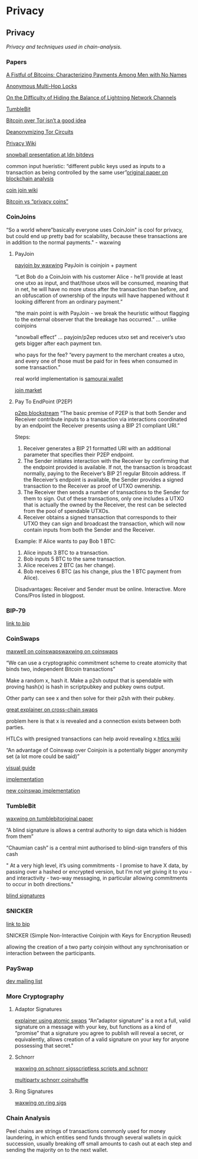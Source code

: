 # Privacy

## Privacy <a id="0f7882f3-7cfc-4d28-a618-13b2351ea099"></a>

_Privacy and techniques used in chain-analysis._

### Papers

[A Fistful of Bitcoins: Characterizing Payments Among Men with No Names](https://cseweb.ucsd.edu/~smeiklejohn/files/imc13.pdf)

[Anonymous Multi-Hop Locks](https://eprint.iacr.org/2018/472.pdf)

[On the Difficulty of Hiding the Balance of Lightning Network Channels](https://eprint.iacr.org/2019/328.pdf)

[TumbleBit](https://eprint.iacr.org/2016/575.pdf)

[Bitcoin over Tor isn’t a good idea](https://arxiv.org/pdf/1410.6079.pdf)

[Deanonymizing Tor Circuits](https://www.hackerfactor.com/blog/index.php?/archives/868-Deanonymizing-Tor-Circuits.html)

[Privacy Wiki](https://en.bitcoin.it/wiki/Privacy)

[snowball presentation at ldn bitdevs](https://www.youtube.com/watch?v=peT_9XF2L04)

common input hueristic: “different public keys used as inputs to a transaction as being controlled by the same user”[original paper on blockchain analysis](https://cseweb.ucsd.edu/~smeiklejohn/files/imc13.pdf)

[coin join wiki](https://github.com/6102bitcoin/CoinJoin-Research)

[Bitcoin vs “privacy coins”](https://bitcoin.stackexchange.com/questions/101868/is-there-something-about-bitcoin-that-prevents-us-from-implementing-the-same-pri)

### CoinJoins <a id="90b5c3fb-b8a5-490d-8a81-115c93a7b9d4"></a>

“So a world where”basically everyone uses CoinJoin" is cool for privacy, but could end up pretty bad for scalability, because these transactions are in addition to the normal payments." - waxwing

1. PayJoin

   [payjoin by waxwing](https://joinmarket.me/blog/blog/payjoin/) PayJoin is coinjoin + payment

   “Let Bob do a CoinJoin with his customer Alice - he’ll provide at least one utxo as input, and that/those utxos will be consumed, meaning that in net, he will have no more utxos after the transaction than before, and an obfuscation of ownership of the inputs will have happened without it looking different from an ordinary payment.”

   “the main point is with PayJoin - we break the heuristic without flagging to the external observer that the breakage has occurred.” … unlike coinjoins

   “snowball effect” … payjoin/p2ep reduces utxo set and receiver’s utxo gets bigger after each payment txn.

   who pays for the fee? “every payment to the merchant creates a utxo, and every one of those must be paid for in fees when consumed in some transaction.”

   real world implementation is [samourai wallet](https://samouraiwallet.com/stowaway)

   [join market](https://gist.github.com/AdamISZ/4551b947789d3216bacfcb7af25e029e)

2. Pay To EndPoint \(P2EP\)

   [p2ep blockstream](https://blockstream.com/2018/08/08/en-improving-privacy-using-pay-to-endpoint/) “The basic premise of P2EP is that both Sender and Receiver contribute inputs to a transaction via interactions coordinated by an endpoint the Receiver presents using a BIP 21 compliant URI.”

   Steps:

   1. Receiver generates a BIP 21 formatted URI with an additional parameter that specifies their P2EP endpoint.
   2. The Sender initiates interaction with the Receiver by confirming that the endpoint provided is available. If not, the transaction is broadcast normally, paying to the Receiver’s BIP 21 regular Bitcoin address. If the Receiver’s endpoint is available, the Sender provides a signed transaction to the Receiver as proof of UTXO ownership.
   3. The Receiver then sends a number of transactions to the Sender for them to sign. Out of these transactions, only one includes a UTXO that is actually the owned by the Receiver, the rest can be selected from the pool of spendable UTXOs.
   4. Receiver obtains a signed transaction that corresponds to their UTXO they can sign and broadcast the transaction, which will now contain inputs from both the Sender and the Receiver.

   Example: If Alice wants to pay Bob 1 BTC:

   1. Alice inputs 3 BTC to a transaction.
   2. Bob inputs 5 BTC to the same transaction.
   3. Alice receives 2 BTC \(as her change\).
   4. Bob receives 6 BTC \(as his change, plus the 1 BTC payment from Alice\).

   Disadvantages: Receiver and Sender must be online. Interactive. More Cons/Pros listed in blogpost.

### BIP-79 <a id="82e8fb6d-35ec-422d-b78e-1023153f11dc"></a>

[link to bip](https://github.com/bitcoin/bips/blob/master/bip-0079.mediawiki)

### CoinSwaps <a id="f10d2921-5057-43e0-b799-afee706cf651"></a>

[maxwell on coinswaps](https://bitcointalk.org/index.php?topic=321228.0)[waxwing on coinswaps](https://joinmarket.me/blog/blog/coinswaps/)

“We can use a cryptographic commitment scheme to create atomicity that binds two, independent Bitcoin transactions”

Make a random x, hash it. Make a p2sh output that is spendable with proving hash\(x\) is hash in scriptpubkey and pubkey owns output.

Other party can see x and then solve for their p2sh with their pubkey.

[great explainer on cross-chain swaps](https://github.com/AdamISZ/CoinSwapCS/issues/25#issuecomment-311281096)

problem here is that x is revealed and a connection exists between both parties.

HTLCs with presigned transactions can help avoid revealing x.[htlcs wiki](https://en.bitcoin.it/wiki/Hash_Time_Locked_Contracts)

“An advantage of Coinswap over Coinjoin is a potentially bigger anonymity set \(a lot more could be said\)”

[visual guide](https://github.com/AdamISZ/CoinSwapCS/blob/master/docs/coinswap_new.pdf)

[implementation](https://github.com/AdamISZ/CoinSwapCS)

[new coinswap implementation](https://gist.github.com/chris-belcher/9144bd57a91c194e332fb5ca371d0964#design-for-a-coinswap-implementation-for-massively-improving-bitcoin-privacy-and-fungibility)

### TumbleBit <a id="84601db0-0345-4c34-991b-d9027dab506c"></a>

[waxwing on tumblebit](https://joinmarket.me/blog/blog/tumblebit-for-the-tumble-curious/)[original paper](https://eprint.iacr.org/2016/575)

“A blind signature is allows a central authority to sign data which is hidden from them”

“Chaumian cash” is a central mint authorised to blind-sign transfers of this cash

" At a very high level, it’s using commitments - I promise to have X data, by passing over a hashed or encrypted version, but I’m not yet giving it to you - and interactivity - two-way messaging, in particular allowing commitments to occur in both directions."

[blind signatures](https://en.wikipedia.org/wiki/Blind_signature)

### SNICKER <a id="f4bdd9da-c8fe-437c-be88-09db193dc723"></a>

[link to bip](https://gist.github.com/AdamISZ/2c13fb5819bd469ca318156e2cf25d79)

SNICKER \(Simple Non-Interactive Coinjoin with Keys for Encryption Reused\)

allowing the creation of a two party coinjoin without any synchronisation or interaction between the participants.

### PaySwap <a id="8b3926e5-832f-4773-b734-a89bf3a7cf5c"></a>

[dev mailing list](https://lists.linuxfoundation.org/pipermail/bitcoin-dev/2020-January/017595.html)

### More Cryptography <a id="abd2ea2c-909a-43f6-808f-54756c51741f"></a>

1. Adaptor Signatures

   [explainer using atomic swaps](https://github.com/ElementsProject/scriptless-scripts/blob/master/md/atomic-swap.md) “An”adaptor signature" is a not a full, valid signature on a message with your key, but functions as a kind of “promise” that a signature you agree to publish will reveal a secret, or equivalently, allows creation of a valid signature on your key for anyone possessing that secret."

2. Schnorr

   [waxwing on schnorr sigs](https://joinmarket.me/blog/blog/liars-cheats-scammers-and-the-schnorr-signature/)[scriptless scripts and schnorr](https://joinmarket.me/blog/blog/flipping-the-scriptless-script-on-schnorr/)

   [multiparty schnorr coinshuffle](https://joinmarket.me/blog/blog/multiparty-s6/)

3. Ring Signatures

   [waxwing on ring sigs](https://joinmarket.me/blog/blog/ring-sig)

### Chain Analysis <a id="e167a3a9-c683-4853-8ae9-3fe3697b240e"></a>

Peel chains are strings of transactions commonly used for money laundering, in which entities send funds through several wallets in quick succession, usually breaking off small amounts to cash out at each step and sending the majority on to the next wallet.


